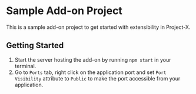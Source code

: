 # Sample Add-on Project
This is a sample add-on project to get started with extensibility in Project-X.

## Getting Started
1. Start the server hosting the add-on by running `npm start` in your terminal.
2. Go to `Ports` tab, right click on the application port and set `Port Visibility` attribute to `Public` to make the port accessible from your application.